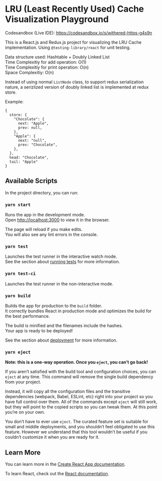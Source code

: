 # LRU (Least Recently Used) Cache Visualization Playground
Codesandbox (Live IDE): https://codesandbox.io/s/withered-https-g4s9n
 
This is a React.js and Redux.js project for visualizing the LRU Cache implementation. Using `@testing-library/react` for unit testing.

Data structure used: Hashtable + Doubly Linked List  
Time Complexitiy for add operation: O(1)  
Time Complexitiy for print operation: O(n)  
Space Complexitiy: O(n)

Instead of using normal `ListNode` class, to support redux serialization nature, a serizlized version of doubly linked list is implemented at redux store.

Example:
```
{
  store: {
    "Chocolate": {
      next: "Apple",
      prev: null,
    },
    "Apple": {
      next: "null",
      prev: "Chocolate",
    },
  },
  head: "Chocolate",
  tail: "Apple"
}
```

## Available Scripts

In the project directory, you can run:

### `yarn start`

Runs the app in the development mode.<br />
Open [http://localhost:3000](http://localhost:3000) to view it in the browser.

The page will reload if you make edits.<br />
You will also see any lint errors in the console.

### `yarn test`

Launches the test runner in the interactive watch mode.<br />
See the section about [running tests](https://facebook.github.io/create-react-app/docs/running-tests) for more information.
### `yarn test-ci`

Launches the test runner in the non-interactive mode.<br />

### `yarn build`

Builds the app for production to the `build` folder.<br />
It correctly bundles React in production mode and optimizes the build for the best performance.

The build is minified and the filenames include the hashes.<br />
Your app is ready to be deployed!

See the section about [deployment](https://facebook.github.io/create-react-app/docs/deployment) for more information.

### `yarn eject`

**Note: this is a one-way operation. Once you `eject`, you can’t go back!**

If you aren’t satisfied with the build tool and configuration choices, you can `eject` at any time. This command will remove the single build dependency from your project.

Instead, it will copy all the configuration files and the transitive dependencies (webpack, Babel, ESLint, etc) right into your project so you have full control over them. All of the commands except `eject` will still work, but they will point to the copied scripts so you can tweak them. At this point you’re on your own.

You don’t have to ever use `eject`. The curated feature set is suitable for small and middle deployments, and you shouldn’t feel obligated to use this feature. However we understand that this tool wouldn’t be useful if you couldn’t customize it when you are ready for it.

## Learn More

You can learn more in the [Create React App documentation](https://facebook.github.io/create-react-app/docs/getting-started).

To learn React, check out the [React documentation](https://reactjs.org/).
